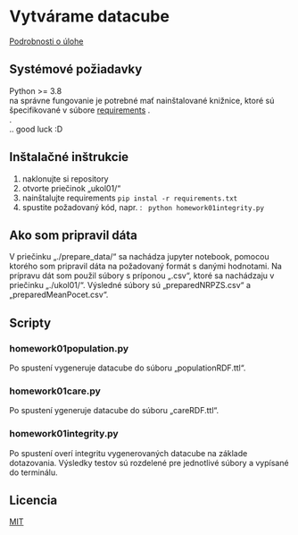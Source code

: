 # Vytvárame datacube

[Podrobnosti o úlohe](https://skoda.projekty.ms.mff.cuni.cz/ndbi046/seminars/02-data-cube.html#/3) 

## Systémové požiadavky

Python >= 3.8 <br>
na správne fungovanie je potrebné mať nainštalované knižnice, ktoré sú špecifikované v  súbore [requirements](https://github.com/DonRiccardo/UvoddoDatovehoInzenyrstvi/blob/21484ed39bf7e23c3ea61a0c6a8e80ad799b5a35/ukol01/requirements.txt)
. <br>
. <br>
.. good luck :D

## Inštalačné inštrukcie

1) naklonujte si repository
2) otvorte priečinok „ukol01/“
3) nainštalujte requirements ``` pip instal -r requirements.txt ```
4) spustite požadovaný kód, napr. : ``` python homework01integrity.py```

## Ako som pripravil dáta

V priečinku „./prepare_data/“ sa nachádza jupyter notebook, pomocou ktorého som pripravil dáta na požadovaný formát s danými hodnotami. 
Na prípravu dát som použil súbory s príponou „.csv“, ktoré sa nachádzaju v priečinku „./ukol01/“.
Výsledné súbory sú „preparedNRPZS.csv“ a „preparedMeanPocet.csv“. <br>


## Scripty
### homework01population.py

Po spustení vygeneruje datacube do súboru „populationRDF.ttl“.


### homework01care.py

Po spustení ygeneruje datacube do súboru „careRDF.ttl“.

### homework01integrity.py

Po spustení overí integritu vygenerovaných datacube na základe dotazovania. Výsledky testov sú rozdelené pre jednotlivé súbory a vypísané do terminálu.



## Licencia

[MIT](https://github.com/DonRiccardo/UdDI/blob/d0291e5a83fc1bfcafb95b48fe7b241e13cc254d/ukol01/license.txt)
